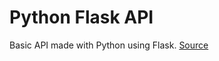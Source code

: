 # Python Flask API
Basic API made with Python using Flask. 
[Source](https://www.youtube.com/watch?v=qbLc5a9jdXo&list=PL2dXY69w2_JzxAXkpVnJijYgRhDuAmhpA&index=3&t=3s)
